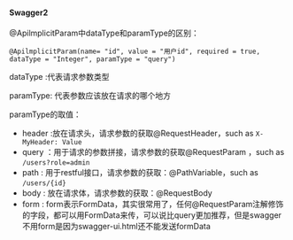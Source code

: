 #### Swagger2

@ApilmplicitParam中dataType和paramType的区别：

`@ApilmplicitParam(name= "id", value = "用户id", required = true, dataType = "Integer", paramType = "query")`

dataType :代表请求参数类型

paramType: 代表参数应该放在请求的哪个地方

paramType的取值：

- header :放在请求头，请求参数的获取@RequestHeader，such as `X-MyHeader: Value`
- query ：用于请求的参数拼接，请求参数的获取@RequestParam ，such as `/users?role=admin`
- path :  用于restful接口，请求参数的获取：@PathVariable，such as `/users/{id}`
- body : 放在请求体，请求参数的获取：@RequestBody
- form : form表示FormData，其实很常用了，任何@RequestParam注解修饰的字段，都可以用FormData来传，可以说比query更加推荐，但是swagger不用form是因为swagger-ui.html还不能发送formData

